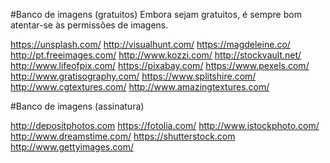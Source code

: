 #Banco de imagens (gratuitos)
Embora sejam gratuitos, é sempre bom atentar-se às permissões de imagens.

https://unsplash.com/
http://visualhunt.com/
https://magdeleine.co/
http://pt.freeimages.com/
http://www.kozzi.com/
http://stockvault.net/
http://www.lifeofpix.com/
https://pixabay.com/
https://www.pexels.com/
http://www.gratisography.com/
https://www.splitshire.com/
http://www.cgtextures.com/
http://www.amazingtextures.com/

#Banco de imagens (assinatura)

http://depositphotos.com
https://fotolia.com/
http://www.istockphoto.com/
http://www.dreamstime.com/
https://shutterstock.com
http://www.gettyimages.com/
